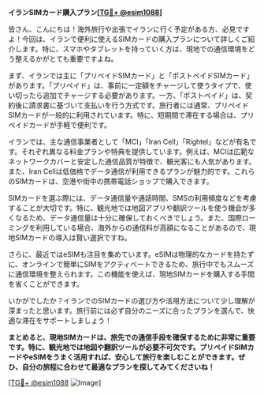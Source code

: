 **イランSIMカード購入プラン[[TG💪+ @esim1088](https://t.me/s/esim1088)]**

皆さん、こんにちは！海外旅行や出張でイランに行く予定がある方、必見ですよ！今回は、イランで便利に使えるSIMカードの購入プランについて詳しくご紹介します。特に、スマホやタブレットを持っていく方は、現地での通信環境をどう整えるかがとても重要ですよね。

まず、イランでは主に「プリペイドSIMカード」と「ポストペイドSIMカード」があります。「プリペイド」は、事前に一定額をチャージして使うタイプで、使い切ったら追加でチャージする必要があります。一方、「ポストペイド」は、契約後に請求書に基づいて支払いを行う方式です。旅行者には通常、プリペイドSIMカードが一般的に利用されています。特に、短期間で滞在する場合は、プリペイドカードが手軽で便利です。

イランでは、主な通信事業者として「MCI」「Iran Cell」「Rightel」などが有名です。それぞれ異なる料金プランや特典を提供しています。例えば、MCIは広範なネットワークカバーと安定した通信品質が特徴で、観光客にも人気があります。また、Iran Cellは低価格でデータ通信が利用できるプランが魅力的です。これらのSIMカードは、空港や街中の携帯電話ショップで購入できます。

SIMカードを選ぶ際には、データ通信量や通話時間、SMSの利用頻度などを考慮することが大切です。特に、観光地では地図アプリや翻訳ツールを使う機会が多くなるため、データ通信量は十分に確保しておくべきでしょう。また、国際ローミングを利用している場合、海外からの通信料が高額になることがあるので、現地SIMカードの導入は賢い選択ですね。

さらに、最近ではeSIMも注目を集めています。eSIMは物理的なカードを持たずに、オンラインで簡単にSIMをアクティベートできるため、旅行中でもスムーズに通信環境を整えられます。この機能を使えば、現地SIMカードを購入する手間を省くことができます。

いかがでしたか？イランでのSIMカードの選び方や活用方法について少し理解が深まったと思います。旅行前には必ず自分のニーズに合ったプランを選んで、快適な滞在をサポートしましょう！

**まとめると、現地SIMカードは、旅先での通信手段を確保するために非常に重要です。特に、観光地では地図や翻訳ツールが必要不可欠です。プリペイドSIMカードやeSIMをうまく活用すれば、安心して旅行を楽しむことができます。ぜひ、自分の旅程に合わせて最適なプランを探してみてくださいね！**

[[TG💪+ @esim1088](https://t.me/s/esim1088) ![Image](https://i.postimg.cc/Y0z9fWf4/image.png)]